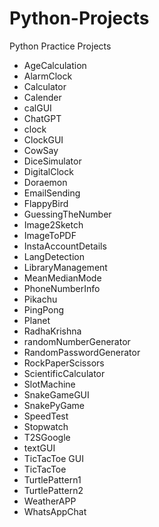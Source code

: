 
# Python-Projects

Python Practice Projects

- AgeCalculation
- AlarmClock
- Calculator
- Calender
- calGUI
- ChatGPT
- clock
- ClockGUI
- CowSay
- DiceSimulator
- DigitalClock
- Doraemon
- EmailSending
- FlappyBird
- GuessingTheNumber
- Image2Sketch
- ImageToPDF
- InstaAccountDetails
- LangDetection
- LibraryManagement
- MeanMedianMode
- PhoneNumberInfo
- Pikachu
- PingPong
- Planet
- RadhaKrishna
- randomNumberGenerator
- RandomPasswordGenerator
- RockPaperScissors
- ScientificCalculator
- SlotMachine
- SnakeGameGUI
- SnakePyGame
- SpeedTest
- Stopwatch
- T2SGoogle
- textGUI
- TicTacToe GUI
- TicTacToe
- TurtlePattern1
- TurtlePattern2
- WeatherAPP
- WhatsAppChat
